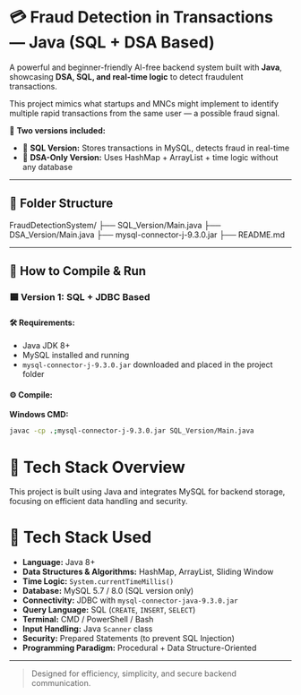 # 💳 Fraud Detection in Transactions — Java (SQL + DSA Based)

A powerful and beginner-friendly AI-free backend system built with **Java**, showcasing **DSA, SQL, and real-time logic** to detect fraudulent transactions.

This project mimics what startups and MNCs might implement to identify multiple rapid transactions from the same user — a possible fraud signal.

🚀 **Two versions included:**
- 🔹 **SQL Version:** Stores transactions in MySQL, detects fraud in real-time
- 🔹 **DSA-Only Version:** Uses HashMap + ArrayList + time logic without any database

---

## 📁 Folder Structure

FraudDetectionSystem/
├── SQL_Version/Main.java
├── DSA_Version/Main.java 
├── mysql-connector-j-9.3.0.jar
├── README.md

---

## 🔧 How to Compile & Run

### 🟦 Version 1: SQL + JDBC Based

#### 🛠️ Requirements:
- Java JDK 8+
- MySQL installed and running
- `mysql-connector-j-9.3.0.jar` downloaded and placed in the project folder

#### ⚙️ Compile:

**Windows CMD:**
```bash
javac -cp .;mysql-connector-j-9.3.0.jar SQL_Version/Main.java
```

# 🧰 Tech Stack Overview
This project is built using Java and integrates MySQL for backend storage, focusing on efficient data handling and security.

# 🚀 Tech Stack Used

- **Language:** Java 8+
- **Data Structures & Algorithms:** HashMap, ArrayList, Sliding Window
- **Time Logic:** `System.currentTimeMillis()`
- **Database:** MySQL 5.7 / 8.0 (SQL version only)
- **Connectivity:** JDBC with `mysql-connector-java-9.3.0.jar`
- **Query Language:** SQL (`CREATE`, `INSERT`, `SELECT`)
- **Terminal:** CMD / PowerShell / Bash
- **Input Handling:** Java `Scanner` class
- **Security:** Prepared Statements (to prevent SQL Injection)
- **Programming Paradigm:** Procedural + Data Structure-Oriented

---

> Designed for efficiency, simplicity, and secure backend communication.
